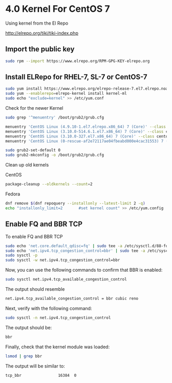 # 4.0 Kernel For CentOS 7

Using kernel from the El Repo

<http://elrepo.org/tiki/tiki-index.php>

## Import the public key

```bash
sudo rpm --import https://www.elrepo.org/RPM-GPG-KEY-elrepo.org
```

## Install ELRepo for RHEL-7, SL-7 or CentOS-7

```bash
sudo yum install https://www.elrepo.org/elrepo-release-7.el7.elrepo.noarch.rpm
sudo yum --enablerepo=elrepo-kernel install kernel-ml
sudo echo "exclude=kernel" >> /etc/yum.conf
```

Check for the newer Kernel

```bash
sudo grep '^menuentry' /boot/grub2/grub.cfg
```

```bash
menuentry 'CentOS Linux (4.9.10-1.el7.elrepo.x86_64) 7 (Core)' --class centos --class gnu-linux --class gnu --class os --unrestricted $menuentry_id_option 'gnulinux-3.10.0-327.el7.x86_64-advanced-04702d76-9c8e-48ea-8920-70a62c2ce9be' {
menuentry 'CentOS Linux (3.10.0-514.6.1.el7.x86_64) 7 (Core)' --class centos --class gnu-linux --class gnu --class os --unrestricted $menuentry_id_option 'gnulinux-3.10.0-327.el7.x86_64-advanced-04702d76-9c8e-48ea-8920-70a62c2ce9be' {
menuentry 'CentOS Linux (3.10.0-327.el7.x86_64) 7 (Core)' --class centos --class gnu-linux --class gnu --class os --unrestricted $menuentry_id_option 'gnulinux-3.10.0-327.el7.x86_64-advanced-04702d76-9c8e-48ea-8920-70a62c2ce9be' {
menuentry 'CentOS Linux (0-rescue-af2e72117ae04fbeabd000e4cac31553) 7 (Core)' --class centos --class gnu-linux --class gnu --class os --unrestricted $menuentry_id_option 'gnulinux-0-rescue-af2e72117ae04fbeabd000e4cac31553-advanced-04702d76-9c8e-48ea-8920-70a62c2ce9be' {
```

```bash
sudo grub2-set-default 0
sudo grub2-mkconfig -o /boot/grub2/grub.cfg
```

Clean up old kernels

CentOS

```bash
package-cleanup --oldkernels --count=2
```

Fedora

```bash
dnf remove $(dnf repoquery --installonly --latest-limit 2 -q)
echo "installonly_limit=2		#set kernel count" >> /etc/yum.config
```

## Enable FQ and BBR TCP

To enable FQ and BBR TCP

```bash
sudo echo 'net.core.default_qdisc=fq' | sudo tee -a /etc/sysctl.d/88-fq_bbr.conf
sudo echo 'net.ipv4.tcp_congestion_control=bbr' | sudo tee -a /etc/sysctl.d/88-fq_bbr.conf
sudo sysctl -p
sudo sysctl -w net.ipv4.tcp_congestion_control=bbr
```

Now, you can use the following commands to confirm that BBR is enabled:

```bash
sudo sysctl net.ipv4.tcp_available_congestion_control
```

The output should resemble

```bash
net.ipv4.tcp_available_congestion_control = bbr cubic reno
```

Next, verify with the following command:

```bash
sudo sysctl -n net.ipv4.tcp_congestion_control
```

The output should be:

```bash
bbr
```

Finally, check that the kernel module was loaded:

```bash
lsmod | grep bbr
```

The output will be similar to:

```bash
tcp_bbr                16384  0
```
